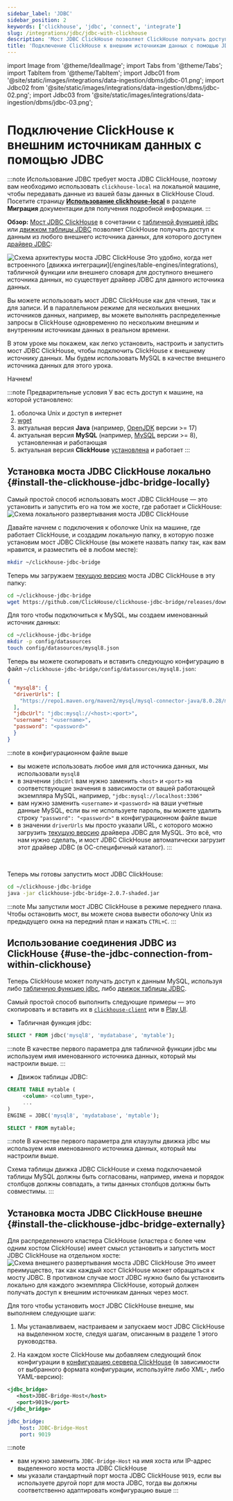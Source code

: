 ```yaml
---
sidebar_label: 'JDBC'
sidebar_position: 2
keywords: ['clickhouse', 'jdbc', 'connect', 'integrate']
slug: /integrations/jdbc/jdbc-with-clickhouse
description: 'Мост JDBC ClickHouse позволяет ClickHouse получать доступ к данным из любого внешнего источника данных, для которого доступен драйвер JDBC'
title: 'Подключение ClickHouse к внешним источникам данных с помощью JDBC'
---
```


import Image from '@theme/IdealImage';
import Tabs from '@theme/Tabs';
import TabItem from '@theme/TabItem';
import Jdbc01 from '@site/static/images/integrations/data-ingestion/dbms/jdbc-01.png';
import Jdbc02 from '@site/static/images/integrations/data-ingestion/dbms/jdbc-02.png';
import Jdbc03 from '@site/static/images/integrations/data-ingestion/dbms/jdbc-03.png';


# Подключение ClickHouse к внешним источникам данных с помощью JDBC

:::note
Использование JDBC требует моста JDBC ClickHouse, поэтому вам необходимо использовать `clickhouse-local` на локальной машине, чтобы передавать данные из вашей базы данных в ClickHouse Cloud. Посетите страницу [**Использование clickhouse-local**](/integrations/migration/clickhouse-local-etl.md#example-2-migrating-from-mysql-to-clickhouse-cloud-with-the-jdbc-bridge) в разделе **Миграция** документации для получения подробной информации.
:::

**Обзор:** <a href="https://github.com/ClickHouse/clickhouse-jdbc-bridge" target="_blank">Мост JDBC ClickHouse</a> в сочетании с [табличной функцией jdbc](/sql-reference/table-functions/jdbc.md) или [движком таблицы JDBC](/engines/table-engines/integrations/jdbc.md) позволяет ClickHouse получать доступ к данным из любого внешнего источника данных, для которого доступен <a href="https://en.wikipedia.org/wiki/JDBC_driver" target="_blank">драйвер JDBC</a>:

<Image img={Jdbc01} size="lg" alt="Схема архитектуры моста JDBC ClickHouse" background='white'/>
Это удобно, когда нет встроенного [движка интеграции](/engines/table-engines/integrations), табличной функции или внешнего словаря для доступного внешнего источника данных, но существует драйвер JDBC для данного источника данных.

Вы можете использовать мост JDBC ClickHouse как для чтения, так и для записи. И в параллельном режиме для нескольких внешних источников данных, например, вы можете выполнять распределенные запросы в ClickHouse одновременно по нескольким внешним и внутренним источникам данных в реальном времени.

В этом уроке мы покажем, как легко установить, настроить и запустить мост JDBC ClickHouse, чтобы подключить ClickHouse к внешнему источнику данных. Мы будем использовать MySQL в качестве внешнего источника данных для этого урока.

Начнем!

:::note Предварительные условия
У вас есть доступ к машине, на которой установлено:
1. оболочка Unix и доступ в интернет
2. <a href="https://www.gnu.org/software/wget/" target="_blank">wget</a>
3. актуальная версия **Java** (например, <a href="https://openjdk.java.net" target="_blank">OpenJDK</a> версии >= 17)
4. актуальная версия **MySQL** (например, <a href="https://www.mysql.com" target="_blank">MySQL</a> версии >= 8), установленная и работающая
5. актуальная версия **ClickHouse** [установлена](/getting-started/install.md) и работает
:::

## Установка моста JDBC ClickHouse локально {#install-the-clickhouse-jdbc-bridge-locally}

Самый простой способ использовать мост JDBC ClickHouse — это установить и запустить его на том же хосте, где работает и ClickHouse:<Image img={Jdbc02} size="lg" alt="Схема локального развертывания моста JDBC ClickHouse" background='white'/>

Давайте начнем с подключения к оболочке Unix на машине, где работает ClickHouse, и создадим локальную папку, в которую позже установим мост JDBC ClickHouse (вы можете назвать папку так, как вам нравится, и разместить её в любом месте):
```bash
mkdir ~/clickhouse-jdbc-bridge
```

Теперь мы загружаем <a href="https://github.com/ClickHouse/clickhouse-jdbc-bridge/releases/" target="_blank">текущую версию</a> моста JDBC ClickHouse в эту папку:

```bash
cd ~/clickhouse-jdbc-bridge
wget https://github.com/ClickHouse/clickhouse-jdbc-bridge/releases/download/v2.0.7/clickhouse-jdbc-bridge-2.0.7-shaded.jar
```

Для того чтобы подключиться к MySQL, мы создаем именованный источник данных:

 ```bash
 cd ~/clickhouse-jdbc-bridge
 mkdir -p config/datasources
 touch config/datasources/mysql8.json
 ```

 Теперь вы можете скопировать и вставить следующую конфигурацию в файл `~/clickhouse-jdbc-bridge/config/datasources/mysql8.json`:

 ```json
 {
   "mysql8": {
   "driverUrls": [
     "https://repo1.maven.org/maven2/mysql/mysql-connector-java/8.0.28/mysql-connector-java-8.0.28.jar"
   ],
   "jdbcUrl": "jdbc:mysql://<host>:<port>",
   "username": "<username>",
   "password": "<password>"
   }
 }
 ```

:::note
в конфигурационном файле выше
- вы можете использовать любое имя для источника данных, мы использовали `mysql8`
- в значении `jdbcUrl` вам нужно заменить `<host>` и `<port>` на соответствующие значения в зависимости от вашей работающей экземпляра MySQL, например, `"jdbc:mysql://localhost:3306"`
- вам нужно заменить `<username>` и `<password>` на ваши учетные данные MySQL, если вы не используете пароль, вы можете удалить строку `"password": "<password>"` в конфигурационном файле выше
- в значении `driverUrls` мы просто указали URL, с которого можно загрузить <a href="https://repo1.maven.org/maven2/mysql/mysql-connector-java/" target="_blank">текущую версию</a> драйвера JDBC для MySQL. Это всё, что нам нужно сделать, и мост JDBC ClickHouse автоматически загрузит этот драйвер JDBC (в ОС-специфичный каталог).
:::

<br/>

Теперь мы готовы запустить мост JDBC ClickHouse:
 ```bash
 cd ~/clickhouse-jdbc-bridge
 java -jar clickhouse-jdbc-bridge-2.0.7-shaded.jar
 ```
:::note
Мы запустили мост JDBC ClickHouse в режиме переднего плана. Чтобы остановить мост, вы можете снова вывести оболочку Unix из предыдущего окна на передний план и нажать `CTRL+C`.
:::


## Использование соединения JDBC из ClickHouse {#use-the-jdbc-connection-from-within-clickhouse}

Теперь ClickHouse может получать доступ к данным MySQL, используя либо [табличную функцию jdbc](/sql-reference/table-functions/jdbc.md), либо [движок таблицы JDBC](/engines/table-engines/integrations/jdbc.md).

Самый простой способ выполнить следующие примеры — это скопировать и вставить их в [`clickhouse-client`](/interfaces/cli.md) или в [Play UI](/interfaces/http.md).



- Табличная функция jdbc:

 ```sql
 SELECT * FROM jdbc('mysql8', 'mydatabase', 'mytable');
 ```
:::note
В качестве первого параметра для табличной функции jdbc мы используем имя именованного источника данных, который мы настроили выше.
:::



- Движок таблицы JDBC:
 ```sql
 CREATE TABLE mytable (
      <column> <column_type>,
      ...
 )
 ENGINE = JDBC('mysql8', 'mydatabase', 'mytable');

 SELECT * FROM mytable;
 ```
:::note
 В качестве первого параметра для клаузулы движка jdbc мы используем имя именованного источника данных, который мы настроили выше.

 Схема таблицы движка JDBC ClickHouse и схема подключаемой таблицы MySQL должны быть согласованы, например, имена и порядок столбцов должны совпадать, а типы данных столбцов должны быть совместимы.
:::







## Установка моста JDBC ClickHouse внешне {#install-the-clickhouse-jdbc-bridge-externally}

Для распределенного кластера ClickHouse (кластера с более чем одним хостом ClickHouse) имеет смысл установить и запустить мост JDBC ClickHouse на отдельном хосте:
<Image img={Jdbc03} size="lg" alt="Схема внешнего развертывания моста JDBC ClickHouse" background='white'/>
Это имеет преимущество, так как каждый хост ClickHouse может обращаться к мосту JDBC. В противном случае мост JDBC нужно было бы установить локально для каждого экземпляра ClickHouse, который должен получать доступ к внешним источникам данных через мост.

Для того чтобы установить мост JDBC ClickHouse внешне, мы выполняем следующие шаги:


1. Мы устанавливаем, настраиваем и запускаем мост JDBC ClickHouse на выделенном хосте, следуя шагам, описанным в разделе 1 этого руководства.

2. На каждом хосте ClickHouse мы добавляем следующий блок конфигурации в <a href="https://clickhouse.com/docs/operations/configuration-files/#configuration_files" target="_blank">конфигурацию сервера ClickHouse</a> (в зависимости от выбранного формата конфигурации, используйте либо XML-, либо YAML-версию):

<Tabs>
<TabItem value="xml" label="XML">

```xml
<jdbc_bridge>
   <host>JDBC-Bridge-Host</host>
   <port>9019</port>
</jdbc_bridge>
```

</TabItem>
<TabItem value="yaml" label="YAML">

```yaml
jdbc_bridge:
    host: JDBC-Bridge-Host
    port: 9019
```

</TabItem>
</Tabs>

:::note
   - вам нужно заменить `JDBC-Bridge-Host` на имя хоста или IP-адрес выделенного хоста моста JDBC ClickHouse
   - мы указали стандартный порт моста JDBC ClickHouse `9019`, если вы используете другой порт для моста JDBC, тогда вы должны соответственно адаптировать конфигурацию выше
:::




[//]: # (## 4. Дополнительная информация)

[//]: # ()
[//]: # (TODO: )

[//]: # (- упомянуть, что для табличной функции jdbc более производительно &#40;не два запроса каждый раз&#41; также указывать схему в качестве параметра)

[//]: # ()
[//]: # (- упомянуть экспресс-запрос против табличного запроса, сохраненного запроса, именованного запроса)

[//]: # ()
[//]: # (- упомянуть вставку в )
